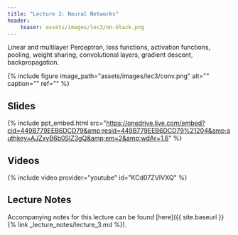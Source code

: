 ```yaml
---
title: "Lecture 3: Neural Networks"
header:
    teaser: assets/images/lec3/nn-black.png
---
```


Linear and multilayer Perceptron, loss functions, activation functions, pooling,
weight sharing, convolutional layers, gradient descent, backpropagation.

{% include figure
image_path="assets/images/lec3/conv.png"
alt="" caption="" ref=""
%}

## Slides

{% include ppt_embed.html
src="https://onedrive.live.com/embed?cid=449B779EEB6DCD79&amp;resid=449B779EEB6DCD79%21204&amp;authkey=AJZxyB6b0SlZ3gQ&amp;em=2&amp;wdAr=1.6" %}

## Videos

{% include video provider="youtube" id="KCd07ZVIVXQ" %}

## Lecture Notes

Accompanying notes for this lecture can be found [here]({{ site.baseurl }}{% link _lecture_notes/lecture_3.md %}).
